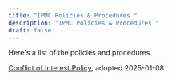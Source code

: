 ```yaml
---
title: "IPMC Policies & Procedures "
description: "IPMC Policies & Procedures "
draft: false
---
```



Here's a list of the policies and procedures

[Conflict of Interest Policy](/content/english/administration/policies/conflict.md), adopted 2025-01-08 
